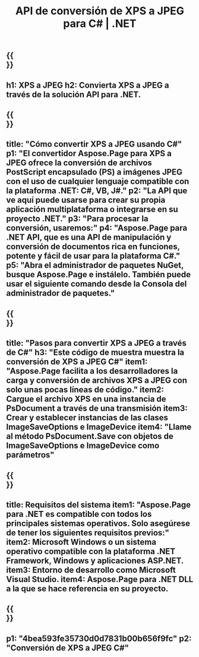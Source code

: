 ﻿---
translation: true
template: /_templates/_conversion-child-net.md
title: API de conversión de XPS a JPEG para C# |  .NET
url: /net/conversion/xps-to-jpeg/
description: Código de muestra para la conversión de XPS a JPEG C#. Utilice el código de ejemplo API para la conversión de archivos XPS por lotes a JPEG dentro de VB.NET, Asp.NET o cualquier aplicación basada en .NET.
informat: XPS
outformat: JPEG
otherformats: XPS EPS
---

{{<section banner>}}
---
h1: XPS a JPEG
h2: Convierta XPS a JPEG a través de la solución API para .NET.
---

{{<section overview>}}
---
title: "Cómo convertir XPS a JPEG usando C#"
p1: "El convertidor Aspose.Page para XPS a JPEG ofrece la conversión de archivos PostScript encapsulado (PS) a imágenes JPEG con el uso de cualquier lenguaje compatible con la plataforma .NET: C#, VB, J#."
p2: "La API que ve aquí puede usarse para crear su propia aplicación multiplataforma o integrarse en su proyecto .NET."
p3: "Para procesar la conversión, usaremos:"
p4: "Aspose.Page para .NET API, que es una API de manipulación y conversión de documentos rica en funciones, potente y fácil de usar para la plataforma C#."
p5: "Abra el administrador de paquetes NuGet, busque Aspose.Page e instálelo. También puede usar el siguiente comando desde la Consola del administrador de paquetes."
---

{{<section feature1>}}
---
title: "Pasos para convertir XPS a JPEG a través de C#"
h3: "Este código de muestra muestra la conversión de XPS a JPEG C#"
item1: "Aspose.Page facilita a los desarrolladores la carga y conversión de archivos XPS a JPEG con solo unas pocas líneas de código."
item2: Cargue el archivo XPS en una instancia de PsDocument a través de una transmisión
item3: Crear y establecer instancias de las clases ImageSaveOptions e ImageDevice
item4: "Llame al método PsDocument.Save con objetos de ImageSaveOptions e ImageDevice como parámetros"
---

{{<section feature2>}}
---
title: Requisitos del sistema
item1: "Aspose.Page para .NET es compatible con todos los principales sistemas operativos. Solo asegúrese de tener los siguientes requisitos previos:"
item2: Microsoft Windows o un sistema operativo compatible con la plataforma .NET Framework, Windows y aplicaciones ASP.NET.
item3: Entorno de desarrollo como Microsoft Visual Studio.
item4: Aspose.Page para .NET DLL a la que se hace referencia en su proyecto.
---

{{<section gist>}}
---
p1: "4bea593fe35730d0d7831b00b656f9fc"
p2: "Conversión de XPS a JPEG C#"
---
